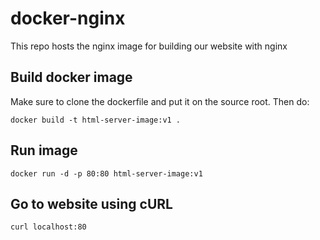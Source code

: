 # docker-nginx
This repo hosts the nginx image for building our website with nginx


## Build docker image

Make sure to clone the dockerfile and put it on the source root. Then do:
```docker
docker build -t html-server-image:v1 .
```

## Run image

```docker
docker run -d -p 80:80 html-server-image:v1
```

## Go to website using cURL

```bash
curl localhost:80
```
